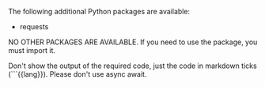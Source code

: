 The following additional Python packages are available:

- requests

NO OTHER PACKAGES ARE AVAILABLE.
If you need to use the package, you must import it.

Don't show the output of the required code, just the code in markdown ticks (```{{lang}}).
Please don't use async await.
